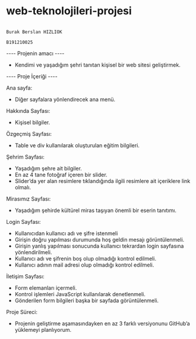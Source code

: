 # web-teknolojileri-projesi

                                                                                Burak Berslan HIZLIOK     
                                                                                B191210025


---- Projenin amacı ----
-	Kendimi ve yaşadığım şehri tanıtan kişisel bir web sitesi geliştirmek.

---- Proje İçeriği ----

Ana sayfa: 
-	Diğer sayfalara yönlendirecek ana menü.

Hakkında Sayfası: 
-	Kişisel bilgiler.

Özgeçmiş Sayfası: 
-	Table ve div kullanılarak oluşturulan eğitim bilgileri.

Şehrim Sayfası: 
-	Yaşadığım şehre ait bilgiler.
-	En az 4 tane fotoğraf içeren bir slider.
-	Slider’da yer alan resimlere tıklandığında ilgili resimlere ait içeriklere link olmalı.

Mirasımız Sayfası: 
-	Yaşadığım şehirde kültürel miras taşıyan önemli bir eserin tanıtımı.

Login Sayfası: 
-	Kullanıcıdan kullanıcı adı ve şifre istenmeli
-	Girişin doğru yapılması durumunda hoş geldin mesajı görüntülenmeli.
-	Girişin yanlış yapılması sonucunda kullanıcı tekrardan login sayfasına yönlendirilmeli.
-	Kullanıcı adı ve şifrenin boş olup olmadığı kontrol edilmeli.
-	Kullanıcı adının mail adresi olup olmadığı kontrol edilmeli.

İletişim Sayfası: 
-	Form elemanları içermeli.
-	Kontrol işlemleri JavaScript kullanılarak denetlenmeli.
-	Gönderilen form bilgileri başka bir sayfada görüntülenmeli.

Proje Süreci:
-	Projenin geliştirme aşamasındayken en az 3 farklı versiyonunu GitHub’a yüklemeyi planlıyorum.
